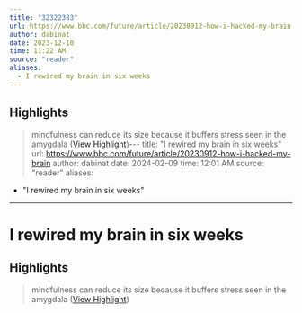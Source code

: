 ```yaml
---
title: "32322383"
url: https://www.bbc.com/future/article/20230912-how-i-hacked-my-brain
author: dabinat
date: 2023-12-10
time: 11:22 AM
source: "reader"
aliases:
  - I rewired my brain in six weeks
---
```

## Highlights
> mindfulness can reduce its size because it buffers stress seen in the amygdala ([View Highlight](https://read.readwise.io/read/01hap54y9p71zhspq7spd4r0bk))---
title: "I rewired my brain in six weeks"
url: https://www.bbc.com/future/article/20230912-how-i-hacked-my-brain
author: dabinat
date: 2024-02-09
time: 12:01 AM
source: "reader"
aliases:
  - "I rewired my brain in six weeks"
---
# I rewired my brain in six weeks

## Highlights
> mindfulness can reduce its size because it buffers stress seen in the amygdala ([View Highlight](https://read.readwise.io/read/01hap54y9p71zhspq7spd4r0bk))

